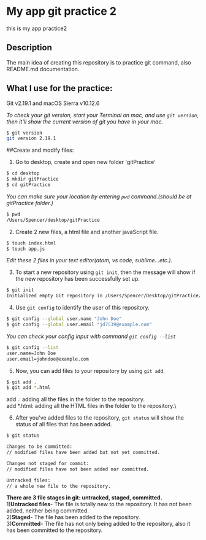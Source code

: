 # My app git practice 2

this is my app practice2

## Description
The main idea of creating this repository is to practice git command, also README.md documentation.

## What I use for the practice:
Git v2.19.1 and macOS Sierra v10.12.6

*To check your git version, start your Terminal on mac, and use `git version`, then it'll show the current version of git you have in your mac.*
```bash
$ git version
git version 2.19.1
```

##Create and modify files:

1. Go to desktop, create and open new folder 'gitPractice'
```bash
$ cd desktop
$ mkdir gitPractice
$ cd gitPractice
```
*You can make sure your location by entering `pwd` command.(should be at gitPractice folder.)*
```bash
$ pwd
/Users/Spencer/desktop/gitPractice
```

2. Create 2 new files, a html file and another javaScript file.
```bash
$ touch index.html
$ touch app.js
```

*Edit these 2 files in your text editor(atom, vs code, sublime...etc.).*


3. To start a new repository using `git init`, then the message will show if the new repository has been successfully set up.
```bash
$ git init
Initialized empty Git repository in /Users/Spencer/Desktop/gitPractice/.git/
```
4. Use `git config` to identify the user of this repository.
```bash
$ git config --global user.name "John Doe"
$ git config --global user.email "jd7539@example.com"
```
*You can check your config input with command `git config --list`*
```bash
$ git config --list
user.name=John Doe
user.email=johndoe@example.com
```

5. Now, you can add files to your repository by using `git add`.
```bash
$ git add .
$ git add *.html  
```
add .: adding all the files in the folder to the repository.\
add \*.html: adding all the HTML files in the folder to the repository.\

6. After you've added files to the repository, `git status` will show the status of all files that has been added.

```bash
$ git status

Changes to be committed:
// modified files have been added but not yet committed.

Changes not staged for commit:
// modified files have not been added nor committed.

Untracked files:
// a whole new file to the repository.
```
**There are 3 file stages in git: untracked, staged, committed.**\
  1)**Untracked files**- The file is totally new to the repository. It has not been added, neither being committed.\
  2)**Staged**- The file has been added to the repository.\
  3)**Committed**- The file has not only being added to the repository, also it has been committed to the repository.
